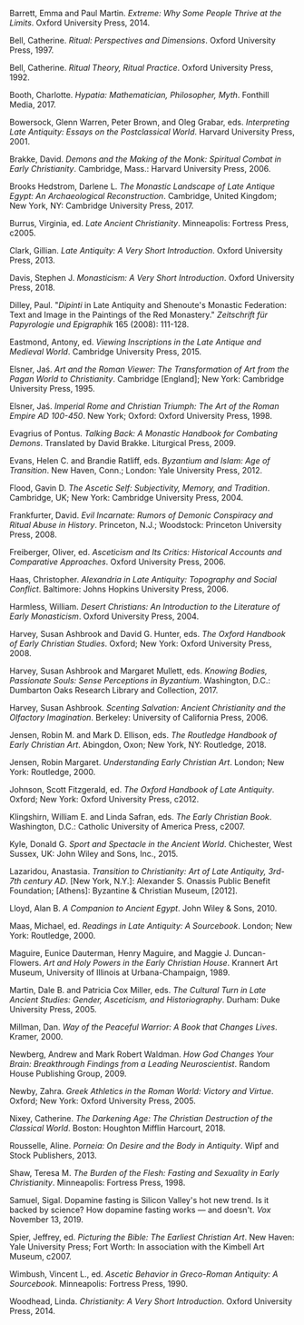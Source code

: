 Barrett, Emma and Paul Martin. _Extreme: Why Some People Thrive at the Limits_. Oxford University Press, 2014.

Bell, Catherine. _Ritual: Perspectives and Dimensions_. Oxford University Press, 1997.

Bell, Catherine. _Ritual Theory, Ritual Practice_. Oxford University Press, 1992.

Booth, Charlotte. _Hypatia: Mathematician, Philosopher, Myth_. Fonthill Media, 2017.

Bowersock, Glenn Warren, Peter Brown, and Oleg Grabar, eds. _Interpreting Late Antiquity: Essays on the Postclassical World_. Harvard University Press, 2001.

Brakke, David. _Demons and the Making of the Monk: Spiritual Combat in Early Christianity_. Cambridge, Mass.: Harvard University Press, 2006.

Brooks Hedstrom, Darlene L. _The Monastic Landscape of Late Antique Egypt: An Archaeological Reconstruction_. Cambridge, United Kingdom; New York, NY: Cambridge University Press, 2017.

Burrus, Virginia, ed. _Late Ancient Christianity_. Minneapolis: Fortress Press, c2005.

Clark, Gillian. _Late Antiquity: A Very Short Introduction_. Oxford University Press, 2013.

Davis, Stephen J. _Monasticism: A Very Short Introduction_. Oxford University Press, 2018.

Dilley, Paul. "_Dipinti_ in Late Antiquity and Shenoute's Monastic Federation: Text and Image in the Paintings of the Red Monastery." _Zeitschrift für Papyrologie und Epigraphik_ 165 (2008): 111-128.

Eastmond, Antony, ed. _Viewing Inscriptions in the Late Antique and Medieval World_. Cambridge University Press, 2015.

Elsner, Jaś. _Art and the Roman Viewer: The Transformation of Art from the Pagan World to Christianity_. Cambridge [England]; New York: Cambridge University Press, 1995.

Elsner, Jaś. _Imperial Rome and Christian Triumph: The Art of the Roman Empire AD 100-450_. New York; Oxford: Oxford University Press, 1998.

Evagrius of Pontus. _Talking Back: A Monastic Handbook for Combating Demons_. Translated by David Brakke. Liturgical Press, 2009.

Evans, Helen C. and Brandie Ratliff, eds. _Byzantium and Islam: Age of Transition_. New Haven, Conn.; London: Yale University Press, 2012.

Flood, Gavin D. _The Ascetic Self: Subjectivity, Memory, and Tradition_. Cambridge, UK; New York: Cambridge University Press, 2004.

Frankfurter, David. _Evil Incarnate: Rumors of Demonic Conspiracy and Ritual Abuse in History_. Princeton, N.J.; Woodstock: Princeton University Press, 2008.

Freiberger, Oliver, ed. _Asceticism and Its Critics: Historical Accounts and Comparative Approaches_. Oxford University Press, 2006.

Haas, Christopher. _Alexandria in Late Antiquity: Topography and Social Conflict_. Baltimore: Johns Hopkins University Press, 2006.

Harmless, William. _Desert Christians: An Introduction to the Literature of Early Monasticism_. Oxford University Press, 2004.

Harvey, Susan Ashbrook and David G. Hunter, eds. _The Oxford Handbook of Early Christian Studies_. Oxford; New York: Oxford University Press, 2008.

Harvey, Susan Ashbrook and Margaret Mullett, eds. _Knowing Bodies, Passionate Souls: Sense Perceptions in Byzantium_. Washington, D.C.: Dumbarton Oaks Research Library and Collection, 2017.

Harvey, Susan Ashbrook. _Scenting Salvation: Ancient Christianity and the Olfactory Imagination_. Berkeley: University of California Press, 2006.

Jensen, Robin M. and Mark D. Ellison, eds. _The Routledge Handbook of Early Christian Art_. Abingdon, Oxon; New York, NY: Routledge, 2018.

Jensen, Robin Margaret. _Understanding Early Christian Art_. London; New York: Routledge, 2000.

Johnson, Scott Fitzgerald, ed. _The Oxford Handbook of Late Antiquity_. Oxford; New York: Oxford University Press, c2012.

Klingshirn, William E. and Linda Safran, eds. _The Early Christian Book_. Washington, D.C.: Catholic University of America Press, c2007.

Kyle, Donald G. _Sport and Spectacle in the Ancient World_. Chichester, West Sussex, UK: John Wiley and Sons, Inc., 2015.

Lazaridou, Anastasia. _Transition to Christianity: Art of Late Antiquity, 3rd-7th century AD_. [New York, N.Y.]: Alexander S. Onassis Public Benefit Foundation; [Athens]: Byzantine & Christian Museum, [2012].

Lloyd, Alan B. _A Companion to Ancient Egypt_. John Wiley & Sons, 2010.

Maas, Michael, ed. _Readings in Late Antiquity: A Sourcebook_. London; New York: Routledge, 2000.

Maguire, Eunice Dauterman, Henry Maguire, and Maggie J. Duncan-Flowers. _Art and Holy Powers in the Early Christian House_. Krannert Art Museum, University of Illinois at Urbana-Champaign, 1989.

Martin, Dale B. and Patricia Cox Miller, eds. _The Cultural Turn in Late Ancient Studies: Gender, Asceticism, and Historiography_. Durham: Duke University Press, 2005.

Millman, Dan. _Way of the Peaceful Warrior: A Book that Changes Lives_. Kramer, 2000.

Newberg, Andrew and Mark Robert Waldman. _How God Changes Your Brain: Breakthrough Findings from a Leading Neuroscientist_. Random House Publishing Group, 2009.

Newby, Zahra. _Greek Athletics in the Roman World: Victory and Virtue_. Oxford; New York: Oxford University Press, 2005.

Nixey, Catherine. _The Darkening Age: The Christian Destruction of the Classical World_. Boston: Houghton Mifflin Harcourt, 2018.

Rousselle, Aline. _Porneia: On Desire and the Body in Antiquity_. Wipf and Stock Publishers, 2013.

Shaw, Teresa M. _The Burden of the Flesh: Fasting and Sexuality in Early Christianity_. Minneapolis: Fortress Press, 1998.

Samuel, Sigal. Dopamine fasting is Silicon Valley's hot new trend. Is it backed by science? How dopamine fasting works — and doesn't. _Vox_ November 13, 2019.

Spier, Jeffrey, ed. _Picturing the Bible: The Earliest Christian Art_. New Haven: Yale University Press; Fort Worth: In association with the Kimbell Art Museum, c2007.

Wimbush, Vincent L., ed. _Ascetic Behavior in Greco-Roman Antiquity: A Sourcebook_. Minneapolis: Fortress Press, 1990.

Woodhead, Linda. _Christianity: A Very Short Introduction_. Oxford University Press, 2014.
